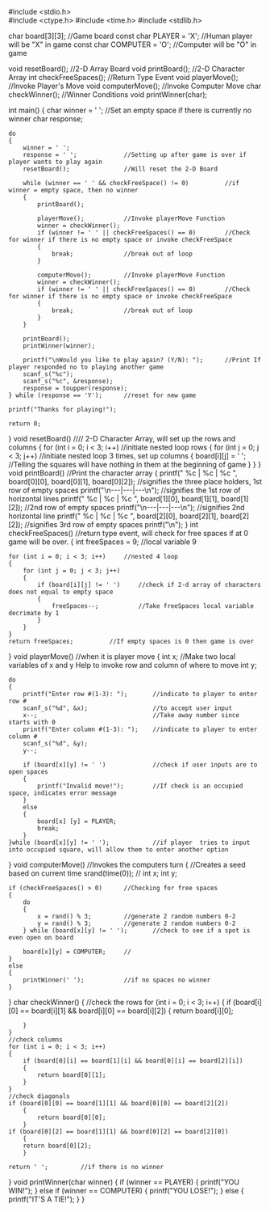 #include <stdio.h>  
#include <ctype.h>
#include <time.h>
#include <stdlib.h>

char board[3][3];				//Game board
const char PLAYER = 'X';		//Human player will be "X" in game
const char COMPUTER = 'O';		//Computer will be "O" in game

void resetBoard();		//2-D Array Board
void printBoard();		//2-D Character Array
int checkFreeSpaces();	//Return Type Event
void playerMove();		//Invoke Player's Move
void computerMove();	//Invoke Computer Move
char checkWinner();		//Winner Conditions
void printWinner(char);

int main()
{
	char winner = ' ';			//Set an empty space if there is currently no winner
	char response;

	do
	{
		winner = ' ';
		response = ' ';				//Setting up after game is over if player wants to play again
		resetBoard();				//Will reset the 2-D Board

		while (winner == ' ' && checkFreeSpace() != 0)			//if winner = empty space, then no winner
		{
			printBoard();

			playerMove();			//Invoke playerMove Function
			winner = checkWinner();
			if (winner != ' ' || checkFreeSpaces() == 0)		//Check for winner if there is no empty space or invoke checkFreeSpace
			{
				break;				//break out of loop
			}

			computerMove();			//Invoke playerMove Function
			winner = checkWinner();
			if (winner != ' ' || checkFreeSpaces() == 0)		//Check for winner if there is no empty space or invoke checkFreeSpace
			{
				break;				//break out of loop
			}
		}

		printBoard();
		printWinner(winner);

		printf("\nWould you like to play again? (Y/N): ");		//Print If player responded no to playing another game
		scanf_s("%c");
		scanf_s("%c", &response);
		response = toupper(response);
	} while (response == 'Y');		//reset for new game

	printf("Thanks for playing!");

	return 0;
}
void resetBoard()				//// 2-D Character Array, will set up the rows and columns
{
	for (int i = 0; i < 3; i++)		//initiate nested loop rows
	{
		for (int j = 0; j < 3; j++)		//initiate nested loop 3 times, set up columns
		{
			board[i][j] = ' ';			//Telling the squares will have nothing in them at the beginning of game
		}
	}
}
void printBoard()			//Print the character array
{
	printf(" %c |  %c  |  %c ", board[0][0], board[0][1], board[0][2]);		//signifies the three place holders, 1st row of empty spaces
	printf("\n---|---|---\n");												//signifies the 1st row of horizontal lines
	printf(" %c  |  %c | %c ", board[1][0], board[1][1], board[1][2]);		//2nd row of empty spaces
	printf("\n---|---|---\n");												//signifies 2nd horizontal line
	printf(" %c  |  %c |  %c ", board[2][0], board[2][1], board[2][2]);		//signifies 3rd row of empty spaces
	printf("\n");
}
int  checkFreeSpaces()			//return type event, will check for free spaces if at 0 game will be over.
{
	int freeSpaces = 9;		//local variable 9

	for (int i = 0; i < 3; i++)		//nested 4 loop
	{
		for (int j = 0; j < 3; j++)
		{
			if (board[i][j] != ' ')		//check if 2-d array of characters does not equal to empty space
			{
				freeSpaces--;			//Take freeSpaces local variable decrimate by 1
			}
		}
	}
	return freeSpaces;			//If empty spaces is 0 then game is over
}
void playerMove()				//when it is player move
{
	int x;					//Make two local variables of x and y Help to invoke row and column of where to move
	int y;

	do
	{
		printf("Enter row #(1-3): ");		//indicate to player to enter row # 
		scanf_s("%d", &x);					//to accept user input
		x--;								//Take away number since starts with 0
		printf("Enter column #(1-3): ");	//indicate to player to enter column #
		scanf_s("%d", &y);
		y--;

		if (board[x][y] != ' ')				//check if user inputs are to open spaces
		{
			printf("Invalid move!");		//If check is an occupied space, indicates error message
		}
		else
		{
			board[x] [y] = PLAYER;
			break;
		}
	}while (board[x][y] != ' ');			//if player  tries to input into occupied square, will allow them to enter another option
}
void computerMove()			//Invokes the computers turn
{
	//Creates a seed based on current time
	srand(time(0));			//
	int x;
	int y;

	if (checkFreeSpaces() > 0)		//Checking for free spaces
	{
		do
		{
			x = rand() % 3;			//generate 2 random numbers 0-2
			y = rand() % 3;			//generate 2 random numbers 0-2
		} while (board[x][y] != ' ');		//check to see if a spot is even open on board

		board[x][y] = COMPUTER;		//
	}
	else
	{
		printWinner(' ');			//if no spaces no winner
	}
}
char checkWinner()
{
	//check the rows
	for (int i = 0; i < 3; i++)
	{
		if (board[i][0] == board[i][1] && board[i][0] == board[i][2])
		{
			return board[i][0];

		}
	}
	//check columns
	for (int i = 0; i < 3; i++)
	{
		if (board[0][i] == board[1][i] && board[0][i] == board[2][i])
		{
			return board[0][1];
		}
	}
	//check diagonals
	if (board[0][0] == board[1][1] && board[0][0] == board[2][2])
		{
			return board[0][0];
		}
	if (board[0][2] == board[1][1] && board[0][2] == board[2][0])
		{
		return board[0][2];
		}

	return ' ';			//if there is no winner
}
void printWinner(char winner)
{
	if (winner == PLAYER)
	{
		printf("YOU WIN!");
	}
	else if (winner == COMPUTER)
	{
		printf("YOU LOSE!");
	}
	else {
		printf("IT'S A TIE!");
	}
}
